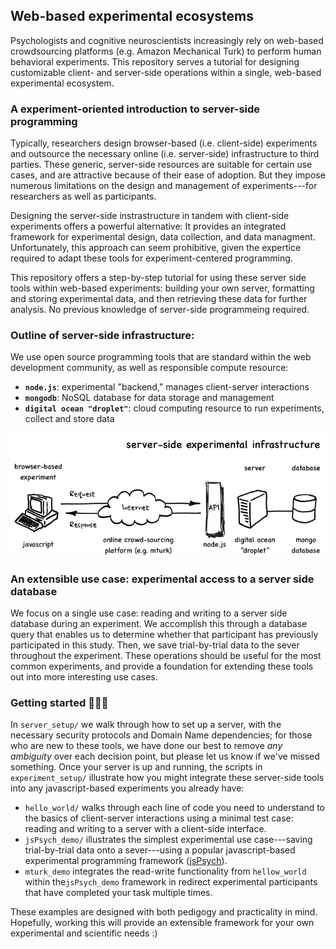 ## Web-based experimental ecosystems

Psychologists and cognitive neuroscientists increasingly rely on web-based crowdsourcing platforms (e.g. Amazon Mechanical Turk) to perform human behavioral experiments. This repository serves a tutorial for designing customizable client- and server-side operations within a single, web-based experimental ecosystem. 

### A experiment-oriented introduction to server-side programming

Typically, researchers design browser-based (i.e. client-side) experiments and outsource the necessary online (i.e. server-side) infrastructure to third parties. These generic, server-side resources are suitable for certain use cases, and are attractive because of their ease of adoption. But they impose numerous limitations on the design and management of experiments---for researchers as well as participants. 

Designing the server-side instrastructure in tandem with client-side experiments offers a powerful alternative: It provides an integrated framework for experimental design, data collection, and data managment. Unfortunately, this approach can seem prohibitive, given the expertice required to adapt these tools for experiment-centered programming.

This repository offers a step-by-step tutorial for using these server side tools within web-based experiments: building your own server, formatting and storing experimental data, and then retrieving these data for further analysis. No previous knowledge of server-side programmeing required.

### Outline of server-side infrastructure: 

We use open source programming tools that are standard within the web development community, as well as responsible compute resource: 

- **`node.js`**: experimental "backend," manages client-server interactions 
- **`mongodb`**: NoSQL database for data storage and management
- **`digital ocean "droplet"`**: cloud computing resource to run experiments, collect and store data   

![](./schematic.png)

### An extensible use case: experimental access to a server side database

We focus on a single use case: reading and writing to a server side database during an experiment. We accomplish this through a database query that enables us to determine whether that participant has previously participated in this study. Then, we save trial-by-trial data to the sever throughout the experiment. These operations should be useful for the most common experiments, and provide a foundation for extending these tools out into more interesting use cases. 

### Getting started :egg::hatching_chick::hatched_chick:

In `server_setup/` we walk through how to set up a server, with the necessary security protocols and Domain Name dependencies; for those who are new to these tools, we have done our best to remove _any ambiguity_ over each decision point, but please let us know if we've missed something. Once your server is up and running, the scripts in `experiment_setup/` illustrate how you might integrate these server-side tools into any javascript-based experiments you already have: 

- `hello_world/` walks through each line of code you need to understand to the basics of client-server interactions using a minimal test case: reading and writing to a server with a client-side interface. 
- `jsPsych_demo/` illustrates the simplest experimental use case---saving trial-by-trial data onto a sever---using a popular javascript-based experimental programming framework ([jsPsych](https://github.com/jspsych/jsPsych)).
- `mturk_demo` integrates the read-write functionality from `hellow_world` within the`jsPsych_demo` framework in redirect experimental participants that have completed your task multiple times.

These examples are designed with both pedigogy and practicality in mind. Hopefully, working this will provide an extensible framework for your own experimental and scientific needs :) 

